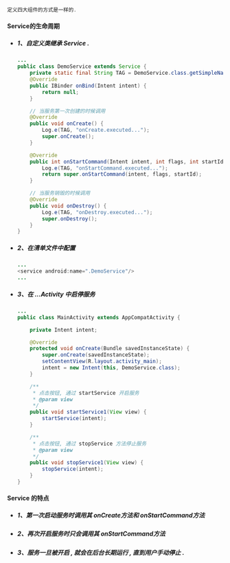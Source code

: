 ```java
定义四大组件的方式是一样的.
```

#### Service的生命周期

* ##### 1、自定义类继承 Service .

  ```java
  ...
  public class DemoService extends Service {
      private static final String TAG = DemoService.class.getSimpleName();
      @Override
      public IBinder onBind(Intent intent) {
          return null;
      }

      // 当服务第一次创建的时候调用
      @Override
      public void onCreate() {
          Log.e(TAG, "onCreate.executed...");
          super.onCreate();
      }

      @Override
      public int onStartCommand(Intent intent, int flags, int startId) {
          Log.e(TAG, "onStartCommand.executed...");
          return super.onStartCommand(intent, flags, startId);
      }

      // 当服务销毁的时候调用
      @Override
      public void onDestroy() {
          Log.e(TAG, "onDestroy.executed...");
          super.onDestroy();
      }
  }
  ```
* ##### 2、在清单文件中配置

  ```java
  ...
  <service android:name=".DemoService"/>
  ...
  ```
* ##### 3、在 ...Activity 中启停服务

  ```java
  ...
  public class MainActivity extends AppCompatActivity {

      private Intent intent;

      @Override
      protected void onCreate(Bundle savedInstanceState) {
          super.onCreate(savedInstanceState);
          setContentView(R.layout.activity_main);
          intent = new Intent(this, DemoService.class);
      }

      /**
       * 点击按钮, 通过 startService 开启服务
       * @param view
       */
      public void startService1(View view) {
          startService(intent);
      }

      /**
       * 点击按钮, 通过 stopService 方法停止服务
       * @param view
       */
      public void stopService1(View view) {
          stopService(intent);
      }
  }
  ```

#### Service 的特点

* ##### 1、第一次启动服务时调用其 onCreate方法和 onStartCommand方法
* ##### 2、再次开启服务时只会调用其 onStartCommand方法
* ##### 3、服务一旦被开启 , 就会在后台长期运行 , 直到用户手动停止 .



